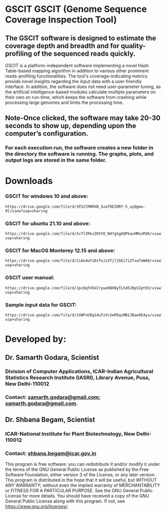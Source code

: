 # GSCIT GSCIT (Genome Sequence Coverage Inspection Tool)
## The GSCIT software is designed to estimate the coverage depth and breadth and for quality-profiling of the sequenced reads quickly.

GSCIT is a platform-independent software implementing a novel Hash Table-based mapping algorithm in addition to various other prominent reads-profiling functionalities. The tool's coverage-indicating metrics provide novel insights regarding the input data with a user-friendly interface. In addition, the software does not need user-parameter tuning, as the artificial intelligence-based modules calculate multiple parameters on their own on run-time, which keeps the software from crashing while processing large genomes and limits the processing time.
## Note-Once clicked, the software may take 20-30 seconds to show up, depending upon the computer’s configuration.

### For each execution run, the software creates a new folder in the directory the software is running. The graphs, plots, and output logs are stored in the same folder.

# Downloads

### GSCIT for windows 10 and above: 
    https://drive.google.com/file/d/1P22lM0RXB_XzwT8EZORY-5_uyQgmu-9l/view?usp=sharing

### GSCIT for ubuntu 21.10 and above: 
    https://drive.google.com/file/d/1v7lIRkxZ0VtO_N47gkg6QPkasHMsnM3K/view?usp=sharing

### GSCIT for MacOS Monterey 12.15 and above: 
    https://drive.google.com/file/d/1iAo4wfzDsToJiXTj7jbEi7iZfxwToWA0/view?usp=sharing

### GSCIT user manual: 
    https://drive.google.com/file/d/1pc8qf45kCrywoKBXNyTL5d6JDp5Zpt93/view?usp=sharing

### Sample input data for GSCIT: 
    https://drive.google.com/file/d/1XWFnU9g14uTzVcSeM5qsMB1JBae0E4yu/view?usp=sharing

# Developed by:
## Dr. Samarth Godara, Scientist
### Division of Computer Applications, ICAR-Indian Agricultural Statistics Research Institute (IASRI), Library Avenue, Pusa, New Delhi-110012 
### Contact: samarth.godara@gmail.com; samarth.godara@gmail.com.

## Dr. Shbana Begam, Scientist
### ICAR-National Institute for Plant Biotechnology, New Delhi-110012
### Contact: shbana.begam@icar.gov.in

This program is free software: you can redistribute it and/or modify it under the terms of the GNU General Public License as published by the Free Software Foundation, either version 3 of the License, or any later version. This program is distributed in the hope that it will be useful, but WITHOUT ANY WARRANTY; without even the implied warranty of MERCHANTABILITY or FITNESS FOR A PARTICULAR PURPOSE. See the GNU General Public License for more details. You should have received a copy of the GNU General Public License along with this program. If not, see https://www.gnu.org/licenses/.
